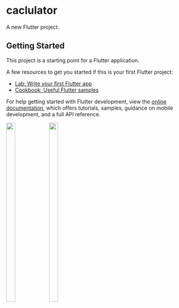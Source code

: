 # caclulator

A new Flutter project.

## Getting Started

This project is a starting point for a Flutter application.

A few resources to get you started if this is your first Flutter project:

- [Lab: Write your first Flutter app](https://docs.flutter.dev/get-started/codelab)
- [Cookbook: Useful Flutter samples](https://docs.flutter.dev/cookbook)

For help getting started with Flutter development, view the
[online documentation](https://docs.flutter.dev/), which offers tutorials,
samples, guidance on mobile development, and a full API reference.

<p float="center">

<img src="https://user-images.githubusercontent.com/118955280/211780557-b70e13db-cd6c-422c-8d74-c13f990bc869.png" width=22% height=35%>
<img src="https://user-images.githubusercontent.com/118955280/211780583-52d0413d-137e-4d57-a1ea-2e024a3f8dab.png" width=22% height=35%>

</p>
